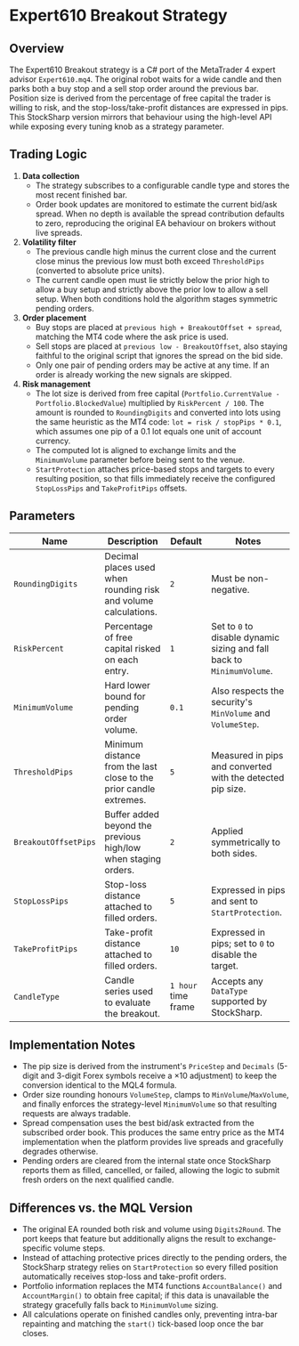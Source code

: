 # Expert610 Breakout Strategy

## Overview
The Expert610 Breakout strategy is a C# port of the MetaTrader 4 expert advisor `Expert610.mq4`. The original robot waits for a
wide candle and then parks both a buy stop and a sell stop order around the previous bar. Position size is derived from the
percentage of free capital the trader is willing to risk, and the stop-loss/take-profit distances are expressed in pips. This
StockSharp version mirrors that behaviour using the high-level API while exposing every tuning knob as a strategy parameter.

## Trading Logic
1. **Data collection**
   - The strategy subscribes to a configurable candle type and stores the most recent finished bar.
   - Order book updates are monitored to estimate the current bid/ask spread. When no depth is available the spread contribution
     defaults to zero, reproducing the original EA behaviour on brokers without live spreads.
2. **Volatility filter**
   - The previous candle high minus the current close and the current close minus the previous low must both exceed
     `ThresholdPips` (converted to absolute price units).
   - The current candle open must lie strictly below the prior high to allow a buy setup and strictly above the prior low to
     allow a sell setup. When both conditions hold the algorithm stages symmetric pending orders.
3. **Order placement**
   - Buy stops are placed at `previous high + BreakoutOffset + spread`, matching the MT4 code where the ask price is used.
   - Sell stops are placed at `previous low - BreakoutOffset`, also staying faithful to the original script that ignores the
     spread on the bid side.
   - Only one pair of pending orders may be active at any time. If an order is already working the new signals are skipped.
4. **Risk management**
   - The lot size is derived from free capital (`Portfolio.CurrentValue - Portfolio.BlockedValue`) multiplied by
     `RiskPercent / 100`. The amount is rounded to `RoundingDigits` and converted into lots using the same heuristic as the MT4
     code: `lot = risk / stopPips * 0.1`, which assumes one pip of a 0.1 lot equals one unit of account currency.
   - The computed lot is aligned to exchange limits and the `MinimumVolume` parameter before being sent to the venue.
   - `StartProtection` attaches price-based stops and targets to every resulting position, so that fills immediately receive the
     configured `StopLossPips` and `TakeProfitPips` offsets.

## Parameters
| Name | Description | Default | Notes |
| --- | --- | --- | --- |
| `RoundingDigits` | Decimal places used when rounding risk and volume calculations. | `2` | Must be non-negative. |
| `RiskPercent` | Percentage of free capital risked on each entry. | `1` | Set to `0` to disable dynamic sizing and fall back to `MinimumVolume`. |
| `MinimumVolume` | Hard lower bound for pending order volume. | `0.1` | Also respects the security's `MinVolume` and `VolumeStep`. |
| `ThresholdPips` | Minimum distance from the last close to the prior candle extremes. | `5` | Measured in pips and converted with the detected pip size. |
| `BreakoutOffsetPips` | Buffer added beyond the previous high/low when staging orders. | `2` | Applied symmetrically to both sides. |
| `StopLossPips` | Stop-loss distance attached to filled orders. | `5` | Expressed in pips and sent to `StartProtection`. |
| `TakeProfitPips` | Take-profit distance attached to filled orders. | `10` | Expressed in pips; set to `0` to disable the target. |
| `CandleType` | Candle series used to evaluate the breakout. | `1 hour` time frame | Accepts any `DataType` supported by StockSharp. |

## Implementation Notes
- The pip size is derived from the instrument's `PriceStep` and `Decimals` (5-digit and 3-digit Forex symbols receive a ×10
  adjustment) to keep the conversion identical to the MQL4 formula.
- Order size rounding honours `VolumeStep`, clamps to `MinVolume`/`MaxVolume`, and finally enforces the strategy-level
  `MinimumVolume` so that resulting requests are always tradable.
- Spread compensation uses the best bid/ask extracted from the subscribed order book. This produces the same entry price as the
  MT4 implementation when the platform provides live spreads and gracefully degrades otherwise.
- Pending orders are cleared from the internal state once StockSharp reports them as filled, cancelled, or failed, allowing the
  logic to submit fresh orders on the next qualified candle.

## Differences vs. the MQL Version
- The original EA rounded both risk and volume using `Digits2Round`. The port keeps that feature but additionally aligns the
  result to exchange-specific volume steps.
- Instead of attaching protective prices directly to the pending orders, the StockSharp strategy relies on `StartProtection` so
  every filled position automatically receives stop-loss and take-profit orders.
- Portfolio information replaces the MT4 functions `AccountBalance()` and `AccountMargin()` to obtain free capital; if this data
  is unavailable the strategy gracefully falls back to `MinimumVolume` sizing.
- All calculations operate on finished candles only, preventing intra-bar repainting and matching the `start()` tick-based loop
  once the bar closes.
